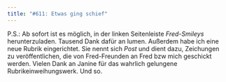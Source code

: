 ```yaml
---
title: "#611: Etwas ging schief"
---
```


P.S.: Ab sofort ist es möglich, in der linken Seitenleiste *Fred-Smileys* herunterzuladen.
Tausend Dank dafür an lumen.
Außerdem habe ich eine neue Rubrik eingerichtet. Sie nennt sich *Post* und dient dazu, Zeichungen zu veröffentlichen, die von Fred-Freunden an Fred bzw mich geschickt werden.
Vielen Dank an Janine für das wahrlich gelungene Rubrikeinweihungswerk.
Und so.
